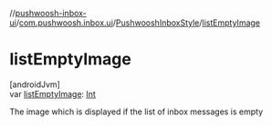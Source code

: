 //[pushwoosh-inbox-ui](../../../index.md)/[com.pushwoosh.inbox.ui](../index.md)/[PushwooshInboxStyle](index.md)/[listEmptyImage](list-empty-image.md)

# listEmptyImage

[androidJvm]\
var [listEmptyImage](list-empty-image.md): [Int](https://kotlinlang.org/api/latest/jvm/stdlib/kotlin-stdlib/kotlin/-int/index.html)

The image which is displayed if the list of inbox messages is empty
